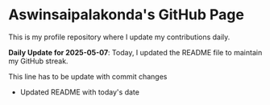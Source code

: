 # Aswinsaipalakonda's GitHub Page

This is my profile repository where I update my contributions daily.

**Daily Update for 2025-05-07**: Today, I updated the README file to maintain my GitHub streak.

This line has to be update with commit changes 
 - Updated README with today's date
